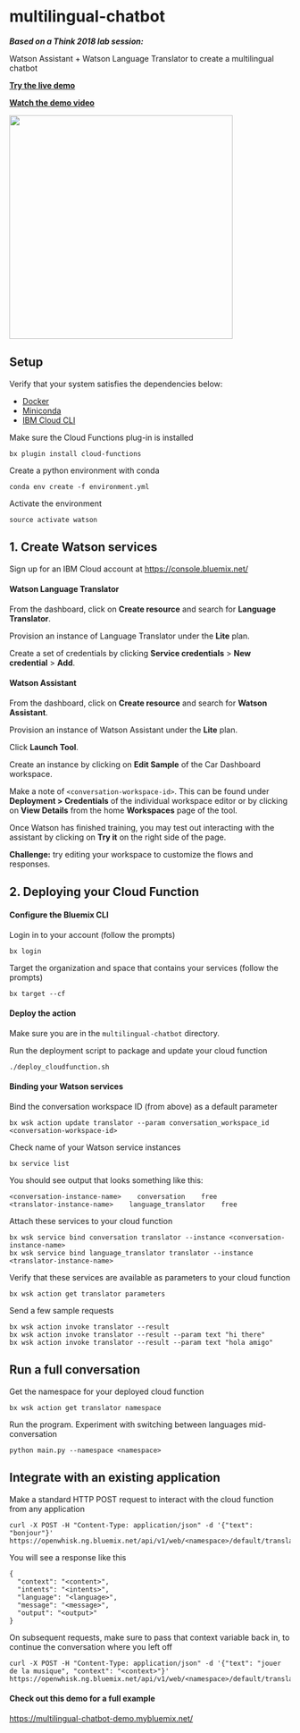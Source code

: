 # multilingual-chatbot
***Based on a Think 2018 lab session:***

Watson Assistant + Watson Language Translator to create a multilingual chatbot

[**Try the live demo**](https://multilingual-chatbot-demo.mybluemix.net/)

[**Watch the demo video**](https://www.youtube.com/watch?v=d7DXydORTME&amp;feature=youtu.be)

[<img src="https://cdn-images-1.medium.com/max/1600/1*pebwtsc3hElCrzv4MuUiHQ.png" height="400px">](https://www.youtube.com/watch?v=d7DXydORTME&amp;feature=youtu.be)

## Setup

Verify that your system satisfies the dependencies below:
- [Docker](https://docs.docker.com/install/)
- [Miniconda](https://conda.io/miniconda.html)
- [IBM Cloud CLI](https://console.bluemix.net/docs/cli/reference/bluemix_cli/get_started.html#getting-started)

Make sure the Cloud Functions plug-in is installed
```
bx plugin install cloud-functions
```

Create a python environment with conda
```
conda env create -f environment.yml
```

Activate the environment
```
source activate watson
```

## 1. Create Watson services

Sign up for an IBM Cloud account at https://console.bluemix.net/

#### Watson Language Translator
From the dashboard, click on **Create resource** and search for **Language Translator**.

Provision an instance of Language Translator under the **Lite** plan.

Create a set of credentials by clicking **Service credentials** > **New credential** > **Add**.

#### Watson Assistant
From the dashboard, click on **Create resource** and search for **Watson Assistant**.

Provision an instance of Watson Assistant under the **Lite** plan.

Click **Launch Tool**.

Create an instance by clicking on **Edit Sample** of the Car Dashboard workspace.

Make a note of `<conversation-workspace-id>`.
This can be found under **Deployment > Credentials** of the individual workspace editor
or by clicking on **View Details** from the home **Workspaces** page of the tool.

Once Watson has finished training, you may test out interacting with the assistant
by clicking on **Try it** on the right side of the page.

**Challenge:** try editing your workspace to customize the flows and responses.


## 2. Deploying your Cloud Function
#### Configure the Bluemix CLI
Login in to your account (follow the prompts)
```
bx login
```
Target the organization and space that contains your services (follow the prompts)
```
bx target --cf
```

#### Deploy the action
Make sure you are in the `multilingual-chatbot` directory.

Run the deployment script to package and update your cloud function
```
./deploy_cloudfunction.sh
```

#### Binding your Watson services

Bind the conversation workspace ID (from above) as a default parameter
```
bx wsk action update translator --param conversation_workspace_id <conversation-workspace-id>
```

Check name of your Watson service instances
```
bx service list
```

You should see output that looks something like this:
```
<conversation-instance-name>    conversation    free
<translator-instance-name>    language_translator    free
```

Attach these services to your cloud function
```
bx wsk service bind conversation translator --instance <conversation-instance-name>
bx wsk service bind language_translator translator --instance <translator-instance-name>
```

Verify that these services are available as parameters to your cloud function
```
bx wsk action get translator parameters
```

Send a few sample requests
```
bx wsk action invoke translator --result
bx wsk action invoke translator --result --param text "hi there"
bx wsk action invoke translator --result --param text "hola amigo"
```

## Run a full conversation

Get the namespace for your deployed cloud function
```
bx wsk action get translator namespace
```

Run the program. Experiment with switching between languages mid-conversation
```
python main.py --namespace <namespace>
```

## Integrate with an existing application

Make a standard HTTP POST request to interact with the cloud function from any application
```
curl -X POST -H "Content-Type: application/json" -d '{"text": "bonjour"}' https://openwhisk.ng.bluemix.net/api/v1/web/<namespace>/default/translator.json
```

You will see a response like this
```
{
  "context": "<content>",
  "intents": "<intents>",
  "language": "<language>",
  "message": "<message>",
  "output": "<output>"
}
```

On subsequent requests, make sure to pass that context variable back in, to continue the conversation where you left off
```
curl -X POST -H "Content-Type: application/json" -d '{"text": "jouer de la musique", "context": "<context>"}' https://openwhisk.ng.bluemix.net/api/v1/web/<namespace>/default/translator.json
```

#### Check out this demo for a full example
https://multilingual-chatbot-demo.mybluemix.net/
